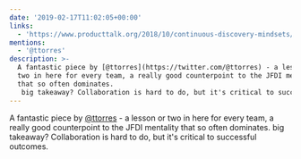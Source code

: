 ```yaml
---
date: '2019-02-17T11:02:05+00:00'
links:
  - 'https://www.producttalk.org/2018/10/continuous-discovery-mindsets/'
mentions:
  - '@ttorres'
description: >-
  A fantastic piece by [@ttorres](https://twitter.com/@ttorres) - a lesson or
  two in here for every team, a really good counterpoint to the JFDI mentality
  that so often dominates.
   big takeaway? Collaboration is hard to do, but it's critical to successful outcomes.
---
```

A fantastic piece by [@ttorres](https://twitter.com/@ttorres) - a lesson or two in here for every team, a really good counterpoint to the JFDI mentality that so often dominates.
 big takeaway? Collaboration is hard to do, but it's critical to successful outcomes.
